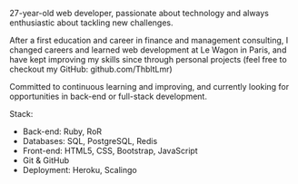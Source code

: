 27-year-old web developer, passionate about technology and always enthusiastic about tackling new challenges. 

After a first education and career in finance and management consulting, I changed careers and learned web development at Le Wagon in Paris, and have kept improving my skills since through personal projects (feel free to checkout my GitHub: github.com/ThbltLmr)

Committed to continuous learning and improving, and currently looking for opportunities in back-end or full-stack development.

Stack:
- Back-end: Ruby, RoR
- Databases: SQL, PostgreSQL, Redis
- Front-end: HTML5, CSS, Bootstrap, JavaScript
- Git & GitHub
- Deployment: Heroku, Scalingo
